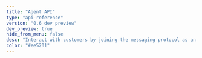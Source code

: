 ```yaml
---
title: "Agent API"
type: "api-reference"
version: "0.6 dev preview"
dev_preview: true
hide_from_menu: false
desc: "Interact with customers by joining the messaging protocol as an agent."
color: "#ee5201"
---
```

